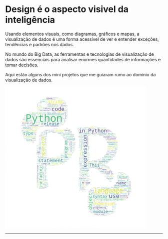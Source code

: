 # Design é o aspecto visivel da inteligência 

Usando elementos visuais, como diagramas, gráficos e mapas, a visualização de dados é uma forma acessível de ver e entender exceções, tendências e padrões nos dados.


No mundo do Big Data, as ferramentas e tecnologias de visualização de dados são essenciais para analisar enormes quantidades de informações e tomar decisões.


Aqui estão alguns dos mini projetos que me guiaram rumo ao domínio da visualização de dados.


<img width="450" height="450" src="https://github.com/pauloreis-ds/Paulo-Reis-Data-Science/blob/master/Paulo%20Reis/Paulo_Reis.png">

---
